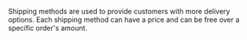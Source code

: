 Shipping methods are used to provide customers with more delivery options. Each shipping method can have a price and can be free over a specific order's amount.
